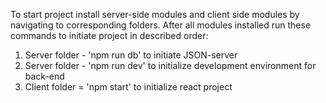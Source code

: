 To start project install server-side modules and client side modules by navigating to corresponding folders. 
After all modules installed run these commands to initiate project in described order:
  1. Server folder - 'npm run db' to initiate JSON-server
  2. Server folder - 'npm run dev' to initialize development environment for back-end
  3. Client folder = 'npm start' to initialize react project
